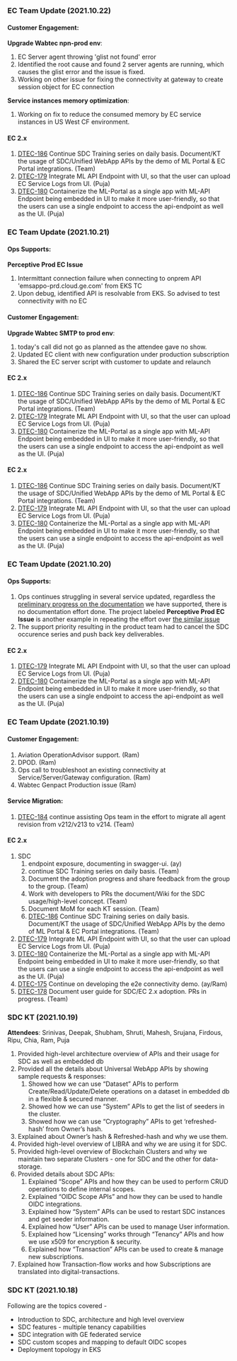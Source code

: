 ### EC Team Update (2021.10.22)
#### Customer Engagement:
**Upgrade Wabtec npn-prod env**:
1. EC Server agent throwing 'glist not found' error
2. Identified the root cause and found 2 server agents are running, which causes the glist error and the issue is fixed.
3. Working on other issue for fixing the connectivity at gateway to create session object for EC connection

**Service instances memory optimization**:
1. Working on fix to reduce the consumed memory by EC service instances in US West CF environment.

#### EC 2.x
1. [DTEC-186](https://ge-dw.aha.io/features/DTEC-186) Continue SDC Training series on daily basis. Document/KT the usage of SDC/Unified WebApp APIs by the demo of ML Portal & EC Portal integrations. (Team)
2. [DTEC-179](https://ge-dw.aha.io/features/DTEC-179) Integrate ML API Endpoint with UI, so that the user can upload EC Service Logs from UI. (Puja)
3. [DTEC-180](https://ge-dw.aha.io/features/DTEC-180) Containerize the ML-Portal as a single app with ML-API Endpoint being embedded in UI to make it more user-friendly, so that the users can use a single endpoint to access the api-endpoint as well as the UI. (Puja)

### EC Team Update (2021.10.21)
#### Ops Supports:
**Perceptive Prod EC Issue** 
1. Intermittant connection failure when connecting to onprem API 'emsappo-prd.cloud.ge.com' from EKS TC
2. Upon debug, identified API is resolvable from EKS. So advised to test connectivity with no EC

#### Customer Engagement:
**Upgrade Wabtec SMTP to prod env**:
1. today's call did not go as planned as the attendee gave no show.
2. Updated EC client with new configuration under production subscription
3. Shared the EC server script with customer to update and relaunch

#### EC 2.x
1. [DTEC-186](https://ge-dw.aha.io/features/DTEC-186) Continue SDC Training series on daily basis. Document/KT the usage of SDC/Unified WebApp APIs by the demo of ML Portal & EC Portal integrations. (Team)
2. [DTEC-179](https://ge-dw.aha.io/features/DTEC-179) Integrate ML API Endpoint with UI, so that the user can upload EC Service Logs from UI. (Puja)
3. [DTEC-180](https://ge-dw.aha.io/features/DTEC-180) Containerize the ML-Portal as a single app with ML-API Endpoint being embedded in UI to make it more user-friendly, so that the users can use a single endpoint to access the api-endpoint as well as the UI. (Puja)

#### EC 2.x
1. [DTEC-186](https://ge-dw.aha.io/features/DTEC-186) Continue SDC Training series on daily basis. Document/KT the usage of SDC/Unified WebApp APIs by the demo of ML Portal & EC Portal integrations. (Team)
2. [DTEC-179](https://ge-dw.aha.io/features/DTEC-179) Integrate ML API Endpoint with UI, so that the user can upload EC Service Logs from UI. (Puja)
3. [DTEC-180](https://ge-dw.aha.io/features/DTEC-180) Containerize the ML-Portal as a single app with ML-API Endpoint being embedded in UI to make it more user-friendly, so that the users can use a single endpoint to access the api-endpoint as well as the UI. (Puja)

### EC Team Update (2021.10.20)
#### Ops Supports:
1. Ops continues struggling in several service updated, regardless the [preliminary progress on the documentation](https://github.build.ge.com/digital-connect-devops/ec-ccl-214-migration) we have supported, there is no documentation effort done. The project labeled **Perceptive Prod EC Issue** is another example in repeating the effort over [the similar issue](https://spo-mydrive.ge.com/:o:/g/personal/212359746_ge_com/ElLLpJEbi2xLlVPDDxLUke4BhQw5Sd5XcBwlUTt4e4q1tg?e=WydGBg)
2. The support priority resulting in the product team had to cancel the SDC occurence series and push back key deliverables.

#### EC 2.x
1. [DTEC-179](https://ge-dw.aha.io/features/DTEC-179) Integrate ML API Endpoint with UI, so that the user can upload EC Service Logs from UI. (Puja)
2. [DTEC-180](https://ge-dw.aha.io/features/DTEC-180) Containerize the ML-Portal as a single app with ML-API Endpoint being embedded in UI to make it more user-friendly, so that the users can use a single endpoint to access the api-endpoint as well as the UI. (Puja)


### EC Team Update (2021.10.19)

#### Customer Engagement:
    
1. Aviation OperationAdvisor support. (Ram)
2. DPOD. (Ram)
3. Ops call to troubleshoot an existing connectivity at Service/Server/Gateway configuration. (Ram)
4. Wabtec Genpact Production issue (Ram)

#### Service Migration:
1.  [DTEC-184](https://ge-dw.aha.io/features/DTEC-184) continue assisting Ops team in the effort to migrate all agent revision from v212/v213 to v214. (Team)

#### EC 2.x
1. SDC
   1. endpoint exposure, documenting in swagger-ui. (ay)
   2. continue SDC Training series on daily basis. (Team)
   3. Document the adoption progress and share feedback from the group to the group. (Team)
   4. Work with developers to PRs the document/Wiki for the SDC usage/high-level concept. (Team)
   5. Document MoM for each KT session. (Team)
   6. [DTEC-186](https://ge-dw.aha.io/features/DTEC-186) Continue SDC Training series on daily basis. Document/KT the usage of SDC/Unified WebApp APIs by the demo of ML Portal & EC Portal integrations. (Team)
2. [DTEC-179](https://ge-dw.aha.io/features/DTEC-179) Integrate ML API Endpoint with UI, so that the user can upload EC Service Logs from UI. (Puja)
3. [DTEC-180](https://ge-dw.aha.io/features/DTEC-180) Containerize the ML-Portal as a single app with ML-API Endpoint being embedded in UI to make it more user-friendly, so that the users can use a single endpoint to access the api-endpoint as well as the UI. (Puja)
4. [DTEC-175](https://ge-dw.aha.io/features/DTEC-175) Continue on developing the e2e connectivity demo. (ay/Ram)
5. [DTEC-178](https://ge-dw.aha.io/features/DTEC-178) Document user guide for SDC/EC 2.x adoption. PRs in progress. (Team)

### SDC KT (2021.10.19)
**Attendees**: Srinivas, Deepak, Shubham, Shruti, Mahesh, Srujana, Firdous, Ripu, Chia, Ram, Puja
1. Provided high-level architecture overview of APIs and their usage for SDC as well as embedded db
2. Provided all the details about Universal WebApp APIs by showing sample requests & responses:
    1. Showed how we can use “Dataset” APIs to perform Create/Read/Update/Delete operations on a dataset in embedded db in a flexible & secured manner.
    2. Showed how we can use “System” APIs to get the list of seeders in the cluster.
    3. Showed how we can use “Cryptography” APIs to get ‘refreshed-hash’ from Owner’s hash.  
3. Explained about Owner’s hash & Refreshed-hash and why we use them.
4. Provided high-level overview of LIBRA and why we are using it for SDC.
5. Provided high-level overview of Blockchain Clusters and why we maintain two separate Clusters - one for SDC and the other for data-storage.
6. Provided details about SDC APIs:
    1. Explained “Scope” APIs and how they can be used to perform CRUD operations to define internal scopes.
    2. Explained “OIDC Scope APIs” and how they can be used to handle OIDC integrations.
    3. Explained how “System” APIs can be used to restart SDC instances and get seeder information.
    4. Explained how “User” APIs can be used to manage User information.
    5. Explained how “Licensing” works through “Tenancy” APIs and how we use x509 for encryption & security.
    6. Explained how “Transaction” APIs can be used to create & manage new subscriptions.
7. Explained how Transaction-flow works and how Subscriptions are translated into digital-transactions.

### SDC KT (2021.10.18)
Following are the topics covered -
- Introduction to SDC, architecture and high level overview
- SDC features - multiple tenancy capabilities
- SDC integration with GE federated service
- SDC custom scopes and mapping to default OIDC scopes
- Deployment topology in EKS

